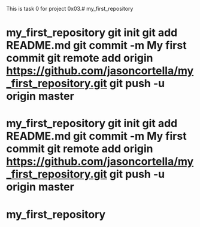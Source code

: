 This is task 0 for project 0x03.# my_first_repository
# my_first_repository git init git add README.md git commit -m My first commit git remote add origin https://github.com/jasoncortella/my_first_repository.git git push -u origin master
# my_first_repository git init git add README.md git commit -m My first commit git remote add origin https://github.com/jasoncortella/my_first_repository.git git push -u origin master
# my_first_repository

